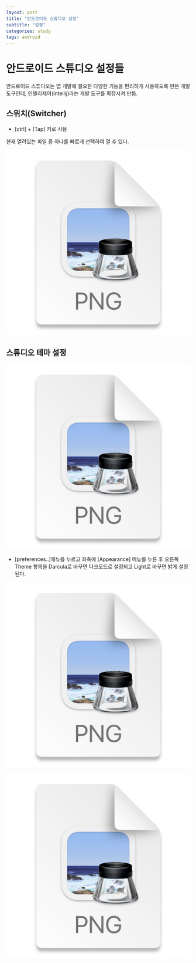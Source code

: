 ```yaml
---
layout: post
title: "안드로이드 스튜디오 설정"
subtitle: "설정"
categories: study
tags: android
---
```


# 안드로이드 스튜디오 설정들

안드로이드 스튜디오는 앱 개발에 필요한 다양한 기능을 편리하게 사용하도록 만든 개발 도구인데, 인텔리제이(Intellij)라는 개발 도구를 확장시켜 만듬.

## 스위치(Switcher)

+ [ctrl] + [Tap] 키로 사용

현재 열려있는 파일 중 하나를 빠르게 선택하여 열 수 있다.

![](../assets/img/2022-02-21-02-04-26.png)

## 스튜디오 테마 설정

![](../assets/img/2022-02-21-02-04-55.png)

+ [preferences..]메뉴를 누르고 좌측에 [Appearance] 메뉴를 누른 후 오른쪽 Theme 항목을 Darcula로 바꾸면 다크모드로 설정되고 Light로 바꾸면 밝게 설정된다.

![](../assets/img/2022-02-21-02-05-07.png)

![](../assets/img/2022-02-21-02-05-12.png)

